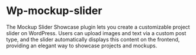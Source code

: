 # Wp-mockup-slider
The Mockup Slider Showcase plugin lets you create a customizable project slider on WordPress. Users can upload images and text via a custom post type, and the slider automatically displays this content on the frontend, providing an elegant way to showcase projects and mockups.
